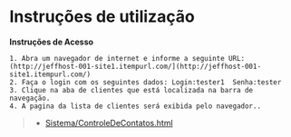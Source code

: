 # Instruções de utilização

**Instruções de Acesso** <br>

    1. Abra um navegador de internet e informe a seguinte URL:(http://jeffhost-001-site1.itempurl.com/](http://jeffhost-001-site1.itempurl.com/)
    2. Faça o login com os seguintes dados: Login:tester1  Senha:tester 
    3. Clique na aba de clientes que está localizada na barra de navegação.
    4. A pagina da lista de clientes será exibida pelo navegador..

> - [Sistema/ControleDeContatos.html](https://github.com/ICEI-PUC-Minas-PMV-ADS/pmv-ads-2022-2-e2-proj-int-t6-gestao-adm-para-prestadores-de-servicos/tree/main/Sistema/ControleDeContatos)


